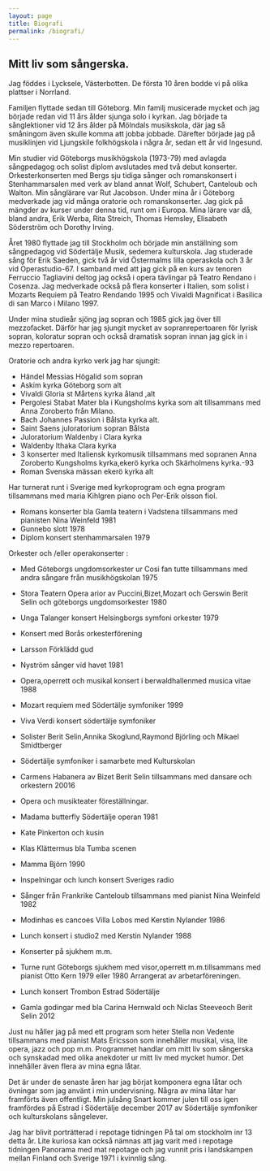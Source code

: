 ```yaml
---
layout: page
title: Biografi
permalink: /biografi/
---
```



## Mitt liv som sångerska.

Jag föddes i Lycksele, Västerbotten. De första 10 åren bodde vi på olika plattser i Norrland.

Familjen flyttade sedan till Göteborg. Min familj musicerade mycket och jag började redan vid 11 års ålder sjunga solo i kyrkan.
Jag började ta sånglektioner vid 12 års ålder på Mölndals musikskola, där jag så småningom även skulle komma att jobba jobbade. Därefter började jag på musiklinjen vid Ljungskile folkhögskola i några år, sedan ett år vid Ingesund.

Min studier vid Göteborgs musikhögskola (1973-79) med avlagda sångpedagog och solist diplom avslutades med två debut konserter. Orkesterkonserten med Bergs sju tidiga sånger och romanskonsert i Stenhammarsalen med verk av bland annat Wolf, Schubert, Canteloub och Walton. Min sånglärare var Rut Jacobson. Under mina år i Göteborg medverkade jag vid många oratorie och romanskonserter. Jag gick på mängder av kurser under denna tid, runt om i Europa. Mina lärare var då, bland andra, Erik Werba, Rita Streich, Thomas Hemsley, Elisabeth Söderström och Dorothy Irving. 

Året 1980 flyttade jag till Stockholm och började min anställning som sångpedagog vid Södertälje Musik, sedemera kulturskola. Jag studerade sång för Erik Saeden, gick två år vid Östermalms lilla operaskola och 3 år vid Operastudio-67. I samband med att jag gick på en kurs av tenoren Ferruccio Tagliavini deltog jag också i opera tävlingar på Teatro Rendano i Cosenza. Jag medverkade också på flera konserter i Italien, som solist i Mozarts Requiem på Teatro Rendando 1995 och Vivaldi Magnificat i Basilica di san Marco i Milano 1997.

Under mina studieår sjöng jag sopran och 1985 gick jag över till mezzofacket. Därför har jag sjungit mycket av sopranrepertoaren för lyrisk sopran, koloratur sopran och också dramatisk sopran innan jag gick in i mezzo repertoaren. 

Oratorie och andra kyrko verk jag har sjungit:
- Händel Messias Högalid som sopran 
- Askim kyrka Göteborg som alt 
- Vivaldi Gloria st Mårtens kyrka åland ,alt 
- Pergolesi Stabat Mater bla i Kungsholms kyrka som alt tillsammans med Anna Zoroberto från Milano.
- Bach Johannes Passion  i Bålsta kyrka alt.
- Saint Saens juloratorium sopran Bålsta 
- Juloratorium Waldenby i Clara kyrka 
- Waldenby Ithaka Clara kyrka 
- 3 konserter med Italiensk kyrkomusik tillsammans med sopranen Anna Zoroberto Kungsholms kyrka,ekerö kyrka och Skärholmens kyrka.-93 
- Roman Svenska mässan ekerö kyrka alt 

Har turnerat runt i Sverige med kyrkoprogram och egna program tillsammans med maria Kihlgren piano och Per-Erik olsson fiol. 
- Romans konserter bla Gamla teatern i Vadstena tillsammans med pianisten Nina Weinfeld 1981 
- Gunnebo slott 1978 
- Diplom konsert stenhammarsalen 1979 

Orkester och /eller operakonserter :
- Med Göteborgs ungdomsorkester ur Cosi fan tutte tillsammans med andra sångare från musikhögskolan  1975 
- Stora Teatern Opera arior av Puccini,Bizet,Mozart och Gerswin Berit Selin och göteborgs ungdomsorkester   1980 
- Unga Talanger konsert Helsingborgs symfoni orkester  1979 
- Konsert med Borås orkesterförening 
- Larsson Förklädd gud
- Nyström sånger vid havet  1981 
- Opera,operrett och musikal konsert i berwaldhallenmed musica vitae  1988 
- Mozart requiem med Södertälje symfoniker  1999 
- Viva Verdi konsert södertälje symfoniker
- Solister Berit Selin,Annika Skoglund,Raymond Björling och Mikael Smidtberger 
- Södertälje symfoniker i samarbete med Kulturskolan 
- Carmens Habanera av Bizet Berit Selin tillsammans med dansare och orkestern 20016   
- Opera och musikteater föreställningar.
- Madama butterfly  Södertälje operan 1981 
- Kate Pinkerton och kusin 
- Klas Klättermus bla Tumba scenen 
- Mamma Björn  1990 
- Inspelningar och lunch konsert Sveriges radio 

- Sånger från Frankrike Canteloub tillsammans med pianist Nina Weinfeld  1982     
- Modinhas es cancoes  Villa Lobos med Kerstin Nylander  1986 
- Lunch konsert i studio2 med Kerstin Nylander 1988 
- Konserter på sjukhem m.m.
- Turne runt Göteborgs sjukhem med visor,operrett m.m.tillsammans med pianist Otto Kern  1979 eller 1980 Arrangerat av arbetarföreningen.

- Lunch konsert  Trombon Estrad Södertälje 
- Gamla godingar med bla Carina Hernwald och Niclas Steeveoch Berit Selin 2012 

Just nu håller jag på med ett program som heter Stella non Vedente tillsammans med pianist Mats Ericsson som innehåller musikal, visa, lite opera, jazz och pop m.m. Programmet handlar om mitt liv som sångerska och synskadad med olika anekdoter ur mitt liv med mycket humor. Det innehåller även flera av mina egna låtar.

Det är under de senaste åren har jag börjat komponera egna låtar och övningar som jag använt i min undervisning. Några av mina låtar har framförts även offentligt. Min julsång Snart kommer julen till oss igen framfördes på Estrad i Södertälje  december 2017 av Södertälje symfoniker och kulturskolans sångelever.

Jag har blivit porträtterad i repotage tidningen På tal om stockholm inr 13 detta år. Lite kuriosa kan också nämnas att jag varit med i repotage tidningen Panorama med mat repotage och jag vunnit pris i landskampen mellan Finland och Sverige 1971 i kvinnlig sång.
